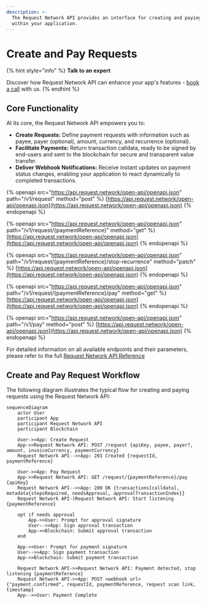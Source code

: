 ```yaml
---
description: >-
  The Request Network API provides an interface for creating and paying requests
  within your application.
---
```


# Create and Pay Requests

{% hint style="info" %}
**Talk to an expert**

Discover how Request Network API can enhance your app's features - [book a call](https://calendly.com/mariana-rn/request-network-demo-docs) with us.
{% endhint %}

## **Core Functionality**

At its core, the Request Network API empowers you to:

* **Create Requests:** Define payment requests with information such as payee, payer (optional), amount, currency, and recurrence (optional).
* **Facilitate Payments:** Return transaction calldata, ready to be signed by end-users and sent to the blockchain for secure and transparent value transfer.
* **Deliver Webhook Notifications:** Receive instant updates on payment status changes, enabling your application to react dynamically to completed transactions.

{% openapi src="https://api.request.network/open-api/openapi.json" path="/v1/request" method="post" %}
[https://api.request.network/open-api/openapi.json](https://api.request.network/open-api/openapi.json)
{% endopenapi %}

{% openapi src="https://api.request.network/open-api/openapi.json" path="/v1/request/{paymentReference}" method="get" %}
[https://api.request.network/open-api/openapi.json](https://api.request.network/open-api/openapi.json)
{% endopenapi %}

{% openapi src="https://api.request.network/open-api/openapi.json" path="/v1/request/{paymentReference}/stop-recurrence" method="patch" %}
[https://api.request.network/open-api/openapi.json](https://api.request.network/open-api/openapi.json)
{% endopenapi %}



{% openapi src="https://api.request.network/open-api/openapi.json" path="/v1/request/{paymentReference}/pay" method="get" %}
[https://api.request.network/open-api/openapi.json](https://api.request.network/open-api/openapi.json)
{% endopenapi %}

{% openapi src="https://api.request.network/open-api/openapi.json" path="/v1/pay" method="post" %}
[https://api.request.network/open-api/openapi.json](https://api.request.network/open-api/openapi.json)
{% endopenapi %}



For detailed information on all available endpoints and their parameters, please refer to the full [Request Network API Reference](https://api.request.network/open-api)

## Create and Pay Request Workflow

The following diagram illustrates the typical flow for creating and paying requests using the Request Network API:

```mermaid fullWidth="false"
sequenceDiagram
    actor User
    participant App
    participant Request Network API
    participant Blockchain

    User->>App: Create Request
    App->>Request Network API: POST /request {apiKey, payee, payer?, amount, invoiceCurrency, paymentCurrency}
    Request Network API-->>App: 201 Created {requestId, paymentReference}

    User->>App: Pay Request
    App->>Request Network API: GET /request/{paymentReference}/pay {apiKey}
    Request Network API-->>App: 200 OK {transactions[calldata], metadata{stepsRequired, needsApproval, approvalTransactionIndex}}
    Request Network API-)Request Network API: Start listening {paymentReference}
    
    opt if needs approval 
        App->>User: Prompt for approval signature
        User-->>App: Sign approval transaction
        App->>Blockchain: Submit approval transaction
    end

    App->>User: Prompt for payment signature
    User-->>App: Sign payment transaction
    App->>Blockchain: Submit payment transaction

    Request Network API->>Request Network API: Payment detected, stop listening {paymentReference}
    Request Network API->>App: POST <webhook url> {"payment.confirmed", requestId, paymentReference, request scan link, timestamp}
    App-->>User: Payment Complete
```

